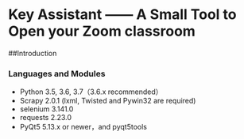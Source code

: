 # Key Assistant —— A Small Tool to Open your Zoom classroom

##Introduction

### Languages and Modules
* Python 3.5, 3.6, 3.7（3.6.x recommended）
 * Scrapy 2.0.1
 (lxml, Twisted and Pywin32 are required)
 * selenium	3.141.0
 * requests	2.23.0	 
 * PyQt5 5.13.x or newer，and pyqt5tools